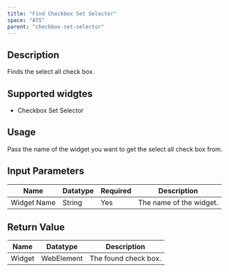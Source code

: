 ```yaml
---
title: "Find Checkbox Set Selector"
space: "ATS" 
parent: "checkbox-set-selector"
---
```

## Description
Finds the select all check box. 

## Supported widgtes
 + Checkbox Set Selector

## Usage
Pass the name of the widget you want to get the select all check box from.

## Input Parameters


Name | Datatype | Required | Description
---- | -------- | -------- | ---------------
Widget Name | String | Yes | The name of the widget.

## Return Value

Name | Datatype | Description
---- | --------- | ---------------
Widget | WebElement | The found check box.
